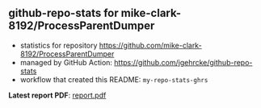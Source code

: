 ## github-repo-stats for mike-clark-8192/ProcessParentDumper

- statistics for repository https://github.com/mike-clark-8192/ProcessParentDumper
- managed by GitHub Action: https://github.com/jgehrcke/github-repo-stats
- workflow that created this README: `my-repo-stats-ghrs`

**Latest report PDF**: [report.pdf](https://github.com/mike-clark-8192/my-repo-stats/raw/main/mike-clark-8192/ProcessParentDumper/latest-report/report.pdf)

